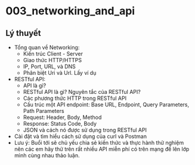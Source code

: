 # 003_networking_and_api

## Lý thuyết

- Tổng quan về Networking:
  - Kiến trúc Client - Server
  - Giao thức HTTP/HTTPS
  - IP, Port, URL, và DNS
  - Phân biệt Uri và Url. Lấy ví dụ
- RESTful API:
  - API là gì?
  - RESTful API là gì? Nguyên tắc của RESTful API?
  - Các phương thức HTTP trong RESTful API
  - Cấu trúc một API endpoint: Base URL, Endpoint, Query Parameters, Path Parameters
  - Request: Header, Body, Method
  - Response: Status Code, Body
  - JSON và cách nó được sử dụng trong RESTful API
- Cài đặt và tìm hiểu cách sử dụng của curl và Postman
- Lưu ý: Buổi tới sẽ chủ yếu chia sẻ kiến thức và thực hành thử nghiệm nên các em hãy thử trên rất nhiều API miễn phí có trên mạng để lên lớp mình cùng nhau thảo luận.
  